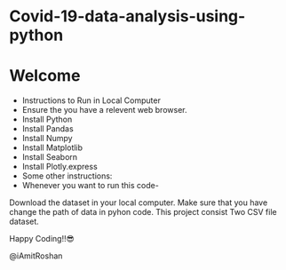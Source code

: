 # Covid-19-data-analysis-using-python

 # Welcome

 - Instructions to Run in Local Computer
 - Ensure the you have a relevent web browser.
 - Install Python
 - Install Pandas
 - Install Numpy
 - Install Matplotlib
 - Install Seaborn  
 - Install Plotly.express
 - Some other instructions:
 - Whenever you want to run this code-

Download the dataset in your local computer.
Make sure that you have change the path of data in pyhon code.
This project consist Two CSV file dataset.

Happy Coding!!😎

@iAmitRoshan
